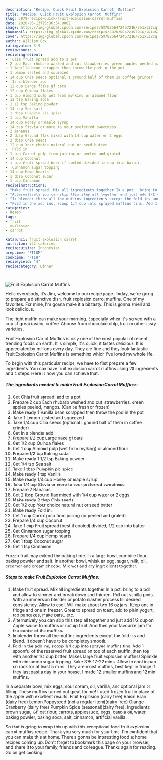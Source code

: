 ```yaml
---
description: "Recipe: Quick Fruit Explosion Carrot  Muffins"
title: "Recipe: Quick Fruit Explosion Carrot  Muffins"
slug: 5879-recipe-quick-fruit-explosion-carrot-muffins
date: 2020-06-13T15:36:54.808Z
image: https://img-global.cpcdn.com/recipes/5870256472457216/751x532cq70/fruit-explosion-carrot-muffins-recipe-main-photo.jpg
thumbnail: https://img-global.cpcdn.com/recipes/5870256472457216/751x532cq70/fruit-explosion-carrot-muffins-recipe-main-photo.jpg
cover: https://img-global.cpcdn.com/recipes/5870256472457216/751x532cq70/fruit-explosion-carrot-muffins-recipe-main-photo.jpg
author: William Cox
ratingvalue: 3.9
reviewcount: 6
recipeingredient:
-  Chia fruit spread add to a pot
- 2 cup Each rhubarb washed and cut strawberries green apples peeled mangos Can be fresh or frozen
- 1 Vanilla bean scrapped then throw the pod in the pot
- 1 Lemon zested and squeezed
- 14 cup Chia seeds optional I ground half of them in coffee grinder
-  In a blender add
- 12 cup Large flake gf oats
- 12 cup Quinoa flakes
- 1 cup Almond pulp wet from mylking or almond flour
- 12 tsp Baking soda
- 1 12 tsp Baking powder
- 14 tsp Sea salt
- 1 tbsp Pumpkin pie spice
- 1 tsp Vanilla
- 14 cup Honey or maple syrup
- 14 tsp Stevia or more to your preferred sweetness
- 2 Bananas
- 2 tbsp Ground flax mixed with 14 cup water or 2 eggs
- 2 tbsp Chia seeds
- 12 cup Your choice natural nut or seed butter
-  Fold in
- 1 cup Carrot pulp from juicing or peeled and grated
- 14 cup Coconut
- 1 cup Fruit spread best if cooled divided 12 cup into batter
-  Cinnamon sugar topping
- 14 cup Hemp hearts
- 1 tbsp Coconut sugar
- 1 tsp Cinnamon
recipeinstructions:
- "Make fruit spread. Mix all ingredients together In a pot.  bring to a boil and allow to simmer and break down and thicken. Pull out vanilla pods. With an immersion blender  or potato masher process till desired consistency. Allow to cool. Will make about two 16 oz jars. Keep one in fridge and one in freezer. Great to spread on toast, add to plain yogurt, top pancakes, make bars...etc."
- "Alternatively you can skip this step all together and just add 1/2 cup on Apple sauce to muffins or cut up fruit. And then your favourite jam for the center of the muffins."
- "In blender throw all the muffins ingredients except the fold ins and blend. It doesn&#39;t have to be completey smooth."
- "Fold in the add ins, scoop 1/4 cup into sprayed muffins tins. Add 1 spoonful of the reserved fruit spread on top of each muffin, then top with another 1/4 cup batter. Makes large fruit explosion muffins! Sprinkle with cinnamon sugar topping. Bake 375 17-22 mins. Allow to cool in pan on rack for at least 5 mins. They are moist muffins, best kept in fridge if they last past a day in your house. I made 12 smaller muffins and 12 mini muffins."
categories:
- Resep
tags:
- fruit
- explosion
- carrot

katakunci: fruit explosion carrot
nutrition: 122 calories
recipecuisine: Indonesian
preptime: "PT18M"
cooktime: "PT1H"
recipeyield: "4"
recipecategory: Dinner

---
```



![Fruit Explosion Carrot  Muffins](https://img-global.cpcdn.com/recipes/5870256472457216/751x532cq70/fruit-explosion-carrot-muffins-recipe-main-photo.jpg)

Hello everybody, it's Jim, welcome to our recipe page. Today, we're going to prepare a distinctive dish, fruit explosion carrot  muffins. One of my favorites. For mine, I'm gonna make it a bit tasty. This is gonna smell and look delicious.

The right muffin can make your morning. Especially when it&#39;s served with a cup of great tasting coffee. Choose from chocolate chip, fruit or other tasty varieties.

Fruit Explosion Carrot  Muffins is only one of the most popular of recent trending foods on earth. It is simple, it's quick, it tastes delicious. It is appreciated by millions every day. They are fine and they look fantastic. Fruit Explosion Carrot  Muffins is something which I've loved my whole life.


To begin with this particular recipe, we have to first prepare a few ingredients. You can have fruit explosion carrot  muffins using 28 ingredients and 4 steps. Here is how you can achieve that.

##### The ingredients needed to make Fruit Explosion Carrot  Muffins::

1. Get  Chia fruit spread: add to a pot
1. Prepare 2 cup Each rhubarb washed and cut, strawberries, green apples peeled, mangos. (Can be fresh or frozen)
1. Make ready 1 Vanilla bean scrapped then throw the pod in the pot
1. Take 1 Lemon zested and squeezed
1. Take 1/4 cup Chia seeds (optional I ground half of them in coffee grinder)
1. Get  In a blender add:
1. Prepare 1/2 cup Large flake gf oats
1. Get 1/2 cup Quinoa flakes
1. Get 1 cup Almond pulp (wet from mylking) or almond flour
1. Prepare 1/2 tsp Baking soda
1. Make ready 1 1/2 tsp Baking powder
1. Get 1/4 tsp Sea salt
1. Take 1 tbsp Pumpkin pie spice
1. Make ready 1 tsp Vanilla
1. Make ready 1/4 cup Honey or maple syrup
1. Take 1/4 tsp Stevia or more to your preferred sweetness
1. Prepare 2 Bananas
1. Get 2 tbsp Ground flax mixed with 1/4 cup water or 2 eggs
1. Make ready 2 tbsp Chia seeds
1. Get 1/2 cup Your choice natural nut or seed butter
1. Make ready  Fold in:
1. Get 1 cup Carrot pulp from juicing (or peeled and grated)
1. Prepare 1/4 cup Coconut
1. Take 1 cup Fruit spread (best if cooled) divided, 1/2 cup into batter
1. Get  Cinnamon sugar topping
1. Prepare 1/4 cup Hemp hearts
1. Get 1 tbsp Coconut sugar
1. Get 1 tsp Cinnamon


Frozen fruit may extend the baking time. In a large bowl, combine flour, baking powder and salt. In another bowl, whisk an egg, sugar, milk, oil, creamer and cream cheese. Mix wet and dry ingredients together. 

##### Steps to make Fruit Explosion Carrot  Muffins:

1. Make fruit spread. Mix all ingredients together In a pot.  bring to a boil and allow to simmer and break down and thicken. Pull out vanilla pods. With an immersion blender  or potato masher process till desired consistency. Allow to cool. Will make about two 16 oz jars. Keep one in fridge and one in freezer. Great to spread on toast, add to plain yogurt, top pancakes, make bars...etc.
1. Alternatively you can skip this step all together and just add 1/2 cup on Apple sauce to muffins or cut up fruit. And then your favourite jam for the center of the muffins.
1. In blender throw all the muffins ingredients except the fold ins and blend. It doesn&#39;t have to be completey smooth.
1. Fold in the add ins, scoop 1/4 cup into sprayed muffins tins. Add 1 spoonful of the reserved fruit spread on top of each muffin, then top with another 1/4 cup batter. Makes large fruit explosion muffins! Sprinkle with cinnamon sugar topping. Bake 375 17-22 mins. Allow to cool in pan on rack for at least 5 mins. They are moist muffins, best kept in fridge if they last past a day in your house. I made 12 smaller muffins and 12 mini muffins.


In a separate bowl, mix eggs, sour cream, oil, vanilla, and optional jam or filling. These muffins turned out great for me! I used frozen fruit in place of the apple with excellent results. Fruit Explosion (dairy free) Raisin Bran (dairy free) Lemon Poppyseed (not a regular item)(dairy free) Orange Cranberry (dairy free) Pumpkin Spice (seasonal)(dairy free). Ingredients: brown sugar, GF oat flour, carrots, applesauce, eggs, canola oil, water, baking powder, baking soda, salt, cinnamon, artificial vanilla. 

So that is going to wrap this up with this exceptional food fruit explosion carrot  muffins recipe. Thank you very much for your time. I'm confident that you can make this at home. There's gonna be interesting food at home recipes coming up. Don't forget to bookmark this page on your browser, and share it to your family, friends and colleague. Thanks again for reading. Go on get cooking!

